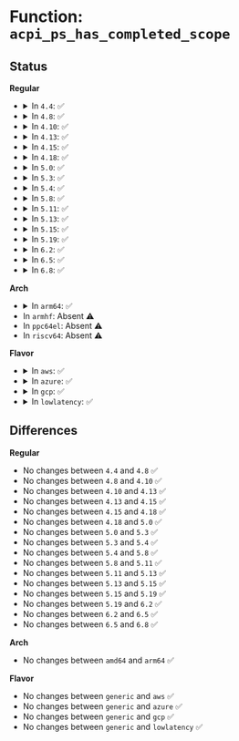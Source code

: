 # Function: <code>acpi_ps_has_completed_scope</code>

## Status
<b>Regular</b>
<ul>
<li>
<details>
<summary>In <code>4.4</code>: ✅</summary>

```c
u8 acpi_ps_has_completed_scope(struct acpi_parse_state *parser_state);
```

**Collision:** Unique Global

**Inline:** No

**Transformation:** False

**Instances:**

```
In drivers/acpi/acpica/psscope.c (ffffffff814a20d2)
Location: drivers/acpi/acpica/psscope.c:83
Inline: False
Direct callers:
  - drivers/acpi/acpica/psloop.c:acpi_ps_parse_loop
```
**Symbols:**

```
ffffffff814a20d2-ffffffff814a20f9: acpi_ps_has_completed_scope (STB_GLOBAL)
```
</details>
</li>
<li>
<details>
<summary>In <code>4.8</code>: ✅</summary>

```c
u8 acpi_ps_has_completed_scope(struct acpi_parse_state *parser_state);
```

**Collision:** Unique Global

**Inline:** No

**Transformation:** False

**Instances:**

```
In drivers/acpi/acpica/psscope.c (ffffffff814f1404)
Location: drivers/acpi/acpica/psscope.c:83
Inline: False
Direct callers:
  - drivers/acpi/acpica/psloop.c:acpi_ps_parse_loop
```
**Symbols:**

```
ffffffff814f1404-ffffffff814f1426: acpi_ps_has_completed_scope (STB_GLOBAL)
```
</details>
</li>
<li>
<details>
<summary>In <code>4.10</code>: ✅</summary>

```c
u8 acpi_ps_has_completed_scope(struct acpi_parse_state *parser_state);
```

**Collision:** Unique Global

**Inline:** No

**Transformation:** False

**Instances:**

```
In drivers/acpi/acpica/psscope.c (ffffffff81513e65)
Location: drivers/acpi/acpica/psscope.c:83
Inline: False
Direct callers:
  - drivers/acpi/acpica/psloop.c:acpi_ps_parse_loop
```
**Symbols:**

```
ffffffff81513e65-ffffffff81513e87: acpi_ps_has_completed_scope (STB_GLOBAL)
```
</details>
</li>
<li>
<details>
<summary>In <code>4.13</code>: ✅</summary>

```c
u8 acpi_ps_has_completed_scope(struct acpi_parse_state *parser_state);
```

**Collision:** Unique Global

**Inline:** No

**Transformation:** False

**Instances:**

```
In drivers/acpi/acpica/psscope.c (ffffffff815245fb)
Location: drivers/acpi/acpica/psscope.c:83
Inline: False
Direct callers:
  - drivers/acpi/acpica/psloop.c:acpi_ps_parse_loop
```
**Symbols:**

```
ffffffff815245fb-ffffffff81524622: acpi_ps_has_completed_scope (STB_GLOBAL)
```
</details>
</li>
<li>
<details>
<summary>In <code>4.15</code>: ✅</summary>

```c
u8 acpi_ps_has_completed_scope(struct acpi_parse_state *parser_state);
```

**Collision:** Unique Global

**Inline:** No

**Transformation:** False

**Instances:**

```
In drivers/acpi/acpica/psscope.c (ffffffff8157a00c)
Location: drivers/acpi/acpica/psscope.c:83
Inline: False
Direct callers:
  - drivers/acpi/acpica/psloop.c:acpi_ps_parse_loop
  - drivers/acpi/acpica/psobject.c:acpi_ps_complete_op
```
**Symbols:**

```
ffffffff8157a00c-ffffffff8157a033: acpi_ps_has_completed_scope (STB_GLOBAL)
```
</details>
</li>
<li>
<details>
<summary>In <code>4.18</code>: ✅</summary>

```c
u8 acpi_ps_has_completed_scope(struct acpi_parse_state *parser_state);
```

**Collision:** Unique Global

**Inline:** No

**Transformation:** False

**Instances:**

```
In drivers/acpi/acpica/psscope.c (ffffffff815b110a)
Location: drivers/acpi/acpica/psscope.c:49
Inline: False
Direct callers:
  - drivers/acpi/acpica/psloop.c:acpi_ps_parse_loop
  - drivers/acpi/acpica/psobject.c:acpi_ps_complete_op
```
**Symbols:**

```
ffffffff815b110a-ffffffff815b1131: acpi_ps_has_completed_scope (STB_GLOBAL)
```
</details>
</li>
<li>
<details>
<summary>In <code>5.0</code>: ✅</summary>

```c
u8 acpi_ps_has_completed_scope(struct acpi_parse_state *parser_state);
```

**Collision:** Unique Global

**Inline:** No

**Transformation:** False

**Instances:**

```
In drivers/acpi/acpica/psscope.c (ffffffff815ca24a)
Location: drivers/acpi/acpica/psscope.c:49
Inline: False
Direct callers:
  - drivers/acpi/acpica/psloop.c:acpi_ps_parse_loop
  - drivers/acpi/acpica/psobject.c:acpi_ps_complete_op
```
**Symbols:**

```
ffffffff815ca24a-ffffffff815ca271: acpi_ps_has_completed_scope (STB_GLOBAL)
```
</details>
</li>
<li>
<details>
<summary>In <code>5.3</code>: ✅</summary>

```c
u8 acpi_ps_has_completed_scope(struct acpi_parse_state *parser_state);
```

**Collision:** Unique Global

**Inline:** No

**Transformation:** False

**Instances:**

```
In drivers/acpi/acpica/psscope.c (ffffffff815fb9fa)
Location: drivers/acpi/acpica/psscope.c:49
Inline: False
Direct callers:
  - drivers/acpi/acpica/psloop.c:acpi_ps_parse_loop
  - drivers/acpi/acpica/psobject.c:acpi_ps_complete_op
```
**Symbols:**

```
ffffffff815fb9fa-ffffffff815fba21: acpi_ps_has_completed_scope (STB_GLOBAL)
```
</details>
</li>
<li>
<details>
<summary>In <code>5.4</code>: ✅</summary>

```c
u8 acpi_ps_has_completed_scope(struct acpi_parse_state *parser_state);
```

**Collision:** Unique Global

**Inline:** No

**Transformation:** False

**Instances:**

```
In drivers/acpi/acpica/psscope.c (ffffffff8161cea4)
Location: drivers/acpi/acpica/psscope.c:49
Inline: False
Direct callers:
  - drivers/acpi/acpica/psloop.c:acpi_ps_parse_loop
  - drivers/acpi/acpica/psobject.c:acpi_ps_complete_op
```
**Symbols:**

```
ffffffff8161cea4-ffffffff8161cecb: acpi_ps_has_completed_scope (STB_GLOBAL)
```
</details>
</li>
<li>
<details>
<summary>In <code>5.8</code>: ✅</summary>

```c
u8 acpi_ps_has_completed_scope(struct acpi_parse_state *parser_state);
```

**Collision:** Unique Global

**Inline:** No

**Transformation:** False

**Instances:**

```
In drivers/acpi/acpica/psscope.c (ffffffff816c942d)
Location: drivers/acpi/acpica/psscope.c:49
Inline: False
Direct callers:
  - drivers/acpi/acpica/psloop.c:acpi_ps_parse_loop
  - drivers/acpi/acpica/psobject.c:acpi_ps_complete_op
```
**Symbols:**

```
ffffffff816c942d-ffffffff816c9454: acpi_ps_has_completed_scope (STB_GLOBAL)
```
</details>
</li>
<li>
<details>
<summary>In <code>5.11</code>: ✅</summary>

```c
u8 acpi_ps_has_completed_scope(struct acpi_parse_state *parser_state);
```

**Collision:** Unique Global

**Inline:** No

**Transformation:** False

**Instances:**

```
In drivers/acpi/acpica/psscope.c (ffffffff816e7453)
Location: drivers/acpi/acpica/psscope.c:49
Inline: False
Direct callers:
  - drivers/acpi/acpica/psloop.c:acpi_ps_parse_loop
  - drivers/acpi/acpica/psobject.c:acpi_ps_complete_op
```
**Symbols:**

```
ffffffff816e7453-ffffffff816e747a: acpi_ps_has_completed_scope (STB_GLOBAL)
```
</details>
</li>
<li>
<details>
<summary>In <code>5.13</code>: ✅</summary>

```c
u8 acpi_ps_has_completed_scope(struct acpi_parse_state *parser_state);
```

**Collision:** Unique Global

**Inline:** No

**Transformation:** False

**Instances:**

```
In drivers/acpi/acpica/psscope.c (ffffffff816c9316)
Location: drivers/acpi/acpica/psscope.c:49
Inline: False
Direct callers:
  - drivers/acpi/acpica/psloop.c:acpi_ps_parse_loop
  - drivers/acpi/acpica/psobject.c:acpi_ps_complete_op
```
**Symbols:**

```
ffffffff816c9316-ffffffff816c933d: acpi_ps_has_completed_scope (STB_GLOBAL)
```
</details>
</li>
<li>
<details>
<summary>In <code>5.15</code>: ✅</summary>

```c
u8 acpi_ps_has_completed_scope(struct acpi_parse_state *parser_state);
```

**Collision:** Unique Global

**Inline:** No

**Transformation:** False

**Instances:**

```
In drivers/acpi/acpica/psscope.c (ffffffff817406b8)
Location: drivers/acpi/acpica/psscope.c:49
Inline: False
Direct callers:
  - drivers/acpi/acpica/psloop.c:acpi_ps_parse_loop
  - drivers/acpi/acpica/psobject.c:acpi_ps_complete_op
```
**Symbols:**

```
ffffffff817406b8-ffffffff817406df: acpi_ps_has_completed_scope (STB_GLOBAL)
```
</details>
</li>
<li>
<details>
<summary>In <code>5.19</code>: ✅</summary>

```c
u8 acpi_ps_has_completed_scope(struct acpi_parse_state *parser_state);
```

**Collision:** Unique Global

**Inline:** No

**Transformation:** False

**Instances:**

```
In drivers/acpi/acpica/psscope.c (ffffffff81871fe3)
Location: drivers/acpi/acpica/psscope.c:49
Inline: False
Direct callers:
  - drivers/acpi/acpica/psloop.c:acpi_ps_parse_loop
  - drivers/acpi/acpica/psobject.c:acpi_ps_complete_op
```
**Symbols:**

```
ffffffff81871fe3-ffffffff81872014: acpi_ps_has_completed_scope (STB_GLOBAL)
```
</details>
</li>
<li>
<details>
<summary>In <code>6.2</code>: ✅</summary>

```c
u8 acpi_ps_has_completed_scope(struct acpi_parse_state *parser_state);
```

**Collision:** Unique Global

**Inline:** No

**Transformation:** False

**Instances:**

```
In drivers/acpi/acpica/psscope.c (ffffffff819b2c60)
Location: drivers/acpi/acpica/psscope.c:49
Inline: False
Direct callers:
  - drivers/acpi/acpica/psloop.c:acpi_ps_parse_loop
  - drivers/acpi/acpica/psobject.c:acpi_ps_complete_op
```
**Symbols:**

```
ffffffff819b2c60-ffffffff819b2c90: acpi_ps_has_completed_scope (STB_GLOBAL)
```
</details>
</li>
<li>
<details>
<summary>In <code>6.5</code>: ✅</summary>

```c
u8 acpi_ps_has_completed_scope(struct acpi_parse_state *parser_state);
```

**Collision:** Unique Global

**Inline:** No

**Transformation:** False

**Instances:**

```
In drivers/acpi/acpica/psscope.c (ffffffff819f9b60)
Location: drivers/acpi/acpica/psscope.c:49
Inline: False
Direct callers:
  - drivers/acpi/acpica/psloop.c:acpi_ps_parse_loop
  - drivers/acpi/acpica/psobject.c:acpi_ps_complete_op
```
**Symbols:**

```
ffffffff819f9b60-ffffffff819f9b90: acpi_ps_has_completed_scope (STB_GLOBAL)
```
</details>
</li>
<li>
<details>
<summary>In <code>6.8</code>: ✅</summary>

```c
u8 acpi_ps_has_completed_scope(struct acpi_parse_state *parser_state);
```

**Collision:** Unique Global

**Inline:** No

**Transformation:** False

**Instances:**

```
In drivers/acpi/acpica/psscope.c (ffffffff81a449b0)
Location: drivers/acpi/acpica/psscope.c:49
Inline: False
Direct callers:
  - drivers/acpi/acpica/psloop.c:acpi_ps_parse_loop
  - drivers/acpi/acpica/psobject.c:acpi_ps_complete_op
```
**Symbols:**

```
ffffffff81a449b0-ffffffff81a449e0: acpi_ps_has_completed_scope (STB_GLOBAL)
```
</details>
</li>
</ul>
<b>Arch</b>
<ul>
<li>
<details>
<summary>In <code>arm64</code>: ✅</summary>

```c
u8 acpi_ps_has_completed_scope(struct acpi_parse_state *parser_state);
```

**Collision:** Unique Global

**Inline:** No

**Transformation:** False

**Instances:**

```
In drivers/acpi/acpica/psscope.c (ffff800010793954)
Location: drivers/acpi/acpica/psscope.c:49
Inline: False
Direct callers:
  - drivers/acpi/acpica/psloop.c:acpi_ps_parse_loop
```
**Symbols:**

```
ffff800010793954-ffff8000107939a0: acpi_ps_has_completed_scope (STB_GLOBAL)
```
</details>
</li>
<li>
In <code>armhf</code>: Absent ⚠️
</li>
<li>
In <code>ppc64el</code>: Absent ⚠️
</li>
<li>
In <code>riscv64</code>: Absent ⚠️
</li>
</ul>
<b>Flavor</b>
<ul>
<li>
<details>
<summary>In <code>aws</code>: ✅</summary>

```c
u8 acpi_ps_has_completed_scope(struct acpi_parse_state *parser_state);
```

**Collision:** Unique Global

**Inline:** No

**Transformation:** False

**Instances:**

```
In drivers/acpi/acpica/psscope.c (ffffffff815f8ea5)
Location: drivers/acpi/acpica/psscope.c:49
Inline: False
Direct callers:
  - drivers/acpi/acpica/psloop.c:acpi_ps_parse_loop
```
**Symbols:**

```
ffffffff815f8ea5-ffffffff815f8ecc: acpi_ps_has_completed_scope (STB_GLOBAL)
```
</details>
</li>
<li>
<details>
<summary>In <code>azure</code>: ✅</summary>

```c
u8 acpi_ps_has_completed_scope(struct acpi_parse_state *parser_state);
```

**Collision:** Unique Global

**Inline:** No

**Transformation:** False

**Instances:**

```
In drivers/acpi/acpica/psscope.c (ffffffff815e43e4)
Location: drivers/acpi/acpica/psscope.c:49
Inline: False
Direct callers:
  - drivers/acpi/acpica/psloop.c:acpi_ps_parse_loop
```
**Symbols:**

```
ffffffff815e43e4-ffffffff815e440b: acpi_ps_has_completed_scope (STB_GLOBAL)
```
</details>
</li>
<li>
<details>
<summary>In <code>gcp</code>: ✅</summary>

```c
u8 acpi_ps_has_completed_scope(struct acpi_parse_state *parser_state);
```

**Collision:** Unique Global

**Inline:** No

**Transformation:** False

**Instances:**

```
In drivers/acpi/acpica/psscope.c (ffffffff81611184)
Location: drivers/acpi/acpica/psscope.c:49
Inline: False
Direct callers:
  - drivers/acpi/acpica/psloop.c:acpi_ps_parse_loop
  - drivers/acpi/acpica/psobject.c:acpi_ps_complete_op
```
**Symbols:**

```
ffffffff81611184-ffffffff816111ab: acpi_ps_has_completed_scope (STB_GLOBAL)
```
</details>
</li>
<li>
<details>
<summary>In <code>lowlatency</code>: ✅</summary>

```c
u8 acpi_ps_has_completed_scope(struct acpi_parse_state *parser_state);
```

**Collision:** Unique Global

**Inline:** No

**Transformation:** False

**Instances:**

```
In drivers/acpi/acpica/psscope.c (ffffffff8162b034)
Location: drivers/acpi/acpica/psscope.c:49
Inline: False
Direct callers:
  - drivers/acpi/acpica/psloop.c:acpi_ps_parse_loop
  - drivers/acpi/acpica/psobject.c:acpi_ps_complete_op
```
**Symbols:**

```
ffffffff8162b034-ffffffff8162b05b: acpi_ps_has_completed_scope (STB_GLOBAL)
```
</details>
</li>
</ul>

## Differences
<b>Regular</b>
<ul>
<li>
No changes between <code>4.4</code> and <code>4.8</code> ✅
</li>
<li>
No changes between <code>4.8</code> and <code>4.10</code> ✅
</li>
<li>
No changes between <code>4.10</code> and <code>4.13</code> ✅
</li>
<li>
No changes between <code>4.13</code> and <code>4.15</code> ✅
</li>
<li>
No changes between <code>4.15</code> and <code>4.18</code> ✅
</li>
<li>
No changes between <code>4.18</code> and <code>5.0</code> ✅
</li>
<li>
No changes between <code>5.0</code> and <code>5.3</code> ✅
</li>
<li>
No changes between <code>5.3</code> and <code>5.4</code> ✅
</li>
<li>
No changes between <code>5.4</code> and <code>5.8</code> ✅
</li>
<li>
No changes between <code>5.8</code> and <code>5.11</code> ✅
</li>
<li>
No changes between <code>5.11</code> and <code>5.13</code> ✅
</li>
<li>
No changes between <code>5.13</code> and <code>5.15</code> ✅
</li>
<li>
No changes between <code>5.15</code> and <code>5.19</code> ✅
</li>
<li>
No changes between <code>5.19</code> and <code>6.2</code> ✅
</li>
<li>
No changes between <code>6.2</code> and <code>6.5</code> ✅
</li>
<li>
No changes between <code>6.5</code> and <code>6.8</code> ✅
</li>
</ul>
<b>Arch</b>
<ul>
<li>
No changes between <code>amd64</code> and <code>arm64</code> ✅
</li>
</ul>
<b>Flavor</b>
<ul>
<li>
No changes between <code>generic</code> and <code>aws</code> ✅
</li>
<li>
No changes between <code>generic</code> and <code>azure</code> ✅
</li>
<li>
No changes between <code>generic</code> and <code>gcp</code> ✅
</li>
<li>
No changes between <code>generic</code> and <code>lowlatency</code> ✅
</li>
</ul>
